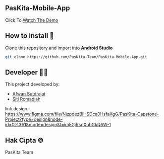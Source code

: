 ## PasKita-Mobile-App

Click To [Watch The Demo](https://drive.google.com/file/d/1jSHvNt9DPKioVHX1vsNc9JebKYjqaF-x/view?usp=sharing)

## How to install 🔧
Clone this repository and import into **Android Studio**
```bash
git clone https://github.com/PasKita-Team/PasKita-Mobile-App.git
```

<p>

</p>

## Developer 👷‍♀
This project developed by:
* [Afwan Sutdrajat](https://github.com/Waans14)
* [Siti Romadiah](https://github.com/SRomadiah)

link design : https://www.figma.com/file/NjzpdezBiHSDca0HsfaXgG/PasKita-Capstone-Project?type=design&node-id=0%3A1&mode=design&t=im5GjRsnXuhGkQAW-1

## Hak Cipta ©️
PasKita Team
